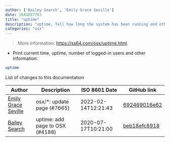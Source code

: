 ```yaml
---
author: ['Bailey Search', 'Emily Grace Seville']
date: 1644837703
title: "uptime"
description: "uptime, Tell how long the system has been running and other information."
categories: "osx"
---
```

> More information: <https://ss64.com/osx/uptime.html>.

- Print current time, uptime, number of logged-in users and other information:

```bash
uptime
```
List of changes to this documentation


Author | Description | ISO 8601 Date | GitHub link
------|-----|-----|-----
[Emily Grace Seville](mailto:emilyseville7cf@gmail.com) | osx/*: update page (#7665) | 2022-02-14T12:21:43 | [692469016e62](https://github.com/tldr-pages/tldr/commit/692469016e62d4410ec92a8f29272e447046a0d2)
[Bailey Search](mailto:44928829+Bailey-1@users.noreply.github.com) | uptime: add page to OSX (#4188) | 2020-07-17T10:21:00 | [beb18efc8918](https://github.com/tldr-pages/tldr/commit/beb18efc891841d4ffde586bc68067ea5613957d)

